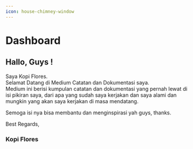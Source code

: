 ```yaml
---
icon: house-chimney-window
---
```


# Dashboard

## Hallo, Guys !&#x20;

Saya Kopi Flores.\
Selamat Datang di Medium Catatan dan Dokumentasi saya.\
Medium ini berisi kumpulan catatan dan dokumentasi yang pernah lewat di isi pikiran saya, dari apa yang sudah saya kerjakan dan saya alami dan mungkin yang akan saya kerjakan di masa mendatang.

Semoga isi nya bisa membantu dan menginspirasi yah guys, thanks.



Best Regards,

### **Kopi Flores**
